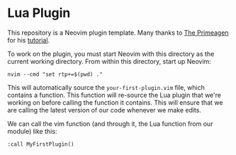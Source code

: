 # Lua Plugin

This repository is a Neovim plugin template. Many thanks to <a href="https://github.com/ThePrimeagen">The Primeagen</a> for his <a href="https://www.youtube.com/watch?v=9L4sW047oow">tutorial</a>.

To work on the plugin, you must start Neovim with this directory as the current working directory. From within this directory, start up Neovim:

```
nvim --cmd "set rtp+=$(pwd) ."
```

This will automatically source the `your-first-plugin.vim` file, which contains a function. This function will re-source the Lua plugin that we're working on before calling the function it contains. This will ensure that we are calling the latest version of our code whenever we make edits.

We can call the vim function (and through it, the Lua function from our module) like this:

```
:call MyFirstPlugin()
```
